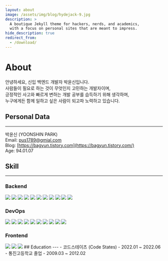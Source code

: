 ```yaml
---
layout: about
image: /assets/img/blog/hydejack-9.jpg
description: >
  A boutique Jekyll theme for hackers, nerds, and academics,
  with a focus on personal sites that are meant to impress.
hide_description: true
redirect_from:
  - /download/
---
```


# About

안녕하세요, 신입 백엔드 개발자 박윤신입니다.  
사람들이 필요로 하는 것이 무엇인지 고민하는 개발자이며,  
긍정적인 사고와 빠르게 변하는 개발 공부를 습득하기 위해 생각하며,  
누구에게든 함께 일하고 싶은 사람이 되고파 노력하고 있습니다.

## Personal Data

---

박윤신 (YOONSHIN PARK)  
Email: pus1789@gmial.com  
Blog: [https://bagyun.tistory.com](https://bagyun.tistory.com/)  
Age: 94.01.07

## Skill

---

### Backend

<img src="https://img.shields.io/badge/Node-339933?style=for-the-badge&logo=Node.js&logoColor=white" />
<img src="https://img.shields.io/badge/JavaScript-F7DF1E?style=for-the-badge&logo=JavaScript&logoColor=white" />
<img src="https://img.shields.io/badge/TypeScript-3178C6?style=for-the-badge&logo=TypeScript&logoColor=white" />  
<img src="https://img.shields.io/badge/Express-000000?style=for-the-badge&logo=Express&logoColor=white" />
<img src="https://img.shields.io/badge/NestJS-E0234E?style=for-the-badge&logo=NestJS&logoColor=white" />  
<img src="https://img.shields.io/badge/Sequelize-52B0E7?style=for-the-badge&logo=Sequelize&logoColor=white" />
<img src="https://img.shields.io/badge/TypeORM-A100FF?style=for-the-badge&logoColor=white" />  
<img src="https://img.shields.io/badge/Swagger-85EA2D?style=for-the-badge&logo=Swagger&logoColor=white" />
<img src="https://img.shields.io/badge/Socket.io-010101?style=for-the-badge&logo=Socket.io&logoColor=white" />
<img src="https://img.shields.io/badge/AXIOS-A100FF?style=for-the-badge&logoColor=white" />
<img src="https://img.shields.io/badge/JWT-000000?style=for-the-badge&logoColor=white" />

### DevOps

<img src="https://img.shields.io/badge/MySQL-4479A1?style=for-the-badge&logo=MySQL&logoColor=white" />
<img src="https://img.shields.io/badge/PostgreSQL-4169E1?style=for-the-badge&logo=PostgreSQL&logoColor=white" />  
<img src="https://img.shields.io/badge/MongoDB-47A248?style=for-the-badge&logo=MongoDB&logoColor=white" />  
<img src="https://img.shields.io/badge/S3-569A31?style=for-the-badge&logo=Amazon S3&logoColor=white" />
<img src="https://img.shields.io/badge/Cloudfront-232F3E?style=for-the-badge&logo=Amazon AWS&logoColor=white" />
<img src="https://img.shields.io/badge/EC2-232F3E?style=for-the-badge&logo=Amazon AWS&logoColor=white" />
<img src="https://img.shields.io/badge/RDS-232F3E?style=for-the-badge&logo=Amazon AWS&logoColor=white" />
<img src="https://img.shields.io/badge/LoadBalancer-232F3E?style=for-the-badge&logo=Amazon AWS&logoColor=white" />
<img src="https://img.shields.io/badge/Route53-232F3E?style=for-the-badge&logo=Amazon AWS&logoColor=white" />  
<img src="https://img.shields.io/badge/Docker-2496ED?style=for-the-badge&logo=Docker&logoColor=white" />

### Frontend

<img src="https://img.shields.io/badge/React-61DAFB?style=for-the-badge&logo=React&logoColor=white" />
<img src="https://img.shields.io/badge/Redux-764ABC?style=for-the-badge&logo=Redux&logoColor=white" />
<img src="https://img.shields.io/badge/style_component-DB7093?style=for-the-badge&logo=styled-components&logoColor=white" />
## Education
---
- 코드스테이츠 (Code States)
  - 2022.01 ~ 2022.06  
- 통진고등학교 졸업
  - 2009.03 ~ 2012.02
